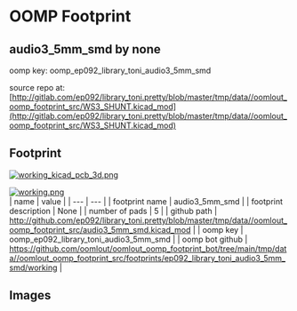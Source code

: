 # OOMP Footprint  
## audio3_5mm_smd  by none  
  
oomp key: oomp_ep092_library_toni_audio3_5mm_smd  
  
source repo at: [http://gitlab.com/ep092/library_toni.pretty/blob/master/tmp/data//oomlout_oomp_footprint_src/WS3_SHUNT.kicad_mod](http://gitlab.com/ep092/library_toni.pretty/blob/master/tmp/data//oomlout_oomp_footprint_src/WS3_SHUNT.kicad_mod)  
## Footprint  
  
[![working_kicad_pcb_3d.png](working_kicad_pcb_3d_600.png)](working_kicad_pcb_3d.png)  
  
[![working.png](working_600.png)](working.png)  
| name | value | 
| --- | --- | 
| footprint name | audio3_5mm_smd | 
| footprint description | None | 
| number of pads | 5 | 
| github path | http://github.com/ep092/library_toni.pretty/blob/master/tmp/data//oomlout_oomp_footprint_src/audio3_5mm_smd.kicad_mod | 
| oomp key | oomp_ep092_library_toni_audio3_5mm_smd | 
| oomp bot github | https://github.com/oomlout/oomlout_oomp_footprint_bot/tree/main/tmp/data//oomlout_oomp_footprint_src/footprints/ep092_library_toni_audio3_5mm_smd/working | 
## Images  
